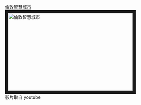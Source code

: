 <a href="https://www.youtube.com/watch?v=aFrQIJ5cbRc" target="_blank">倫敦智慧城市</a><br>
<a href="https://www.youtube.com/watch?v=aFrQIJ5cbRc" target="_blank"><img src="https://www.youtube.com/watch?v=aFrQIJ5cbRc" 
alt="倫敦智慧城市" width="400" height="250" border="10" /></a>
<br>影片取自 youtube

<br><br><br>
